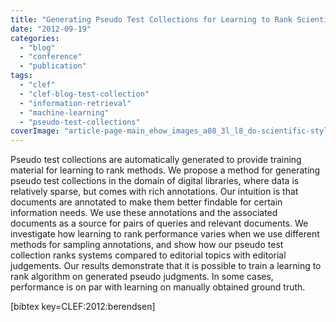 ```yaml
---
title: "Generating Pseudo Test Collections for Learning to Rank Scientific Articles"
date: "2012-09-19"
categories:
  - "blog"
  - "conference"
  - "publication"
tags:
  - "clef"
  - "clef-blog-test-collection"
  - "information-retrieval"
  - "machine-learning"
  - "pseudo-test-collections"
coverImage: "article-page-main_ehow_images_a08_3l_l8_do-scientific-style-reference-citation-800x800.jpg"
---
```


Pseudo test collections are automatically generated to provide training material for learning to rank methods. We propose a method for generating pseudo test collections in the domain of digital libraries, where data is relatively sparse, but comes with rich annotations. Our intuition is that documents are annotated to make them better findable for certain information needs. We use these annotations and the associated documents as a source for pairs of queries and relevant documents. We investigate how learning to rank performance varies when we use different methods for sampling annotations, and show how our pseudo test collection ranks systems compared to editorial topics with editorial judgements. Our results demonstrate that it is possible to train a learning to rank algorithm on generated pseudo judgments. In some cases, performance is on par with learning on manually obtained ground truth.

\[bibtex key=CLEF:2012:berendsen\]
